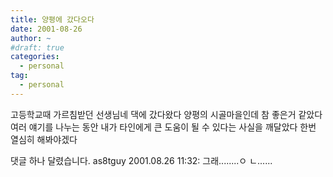 ```yaml
---
title: 양평에 갔다오다
date: 2001-08-26
author: ~
#draft: true
categories:
  - personal
tag:
  - personal
---
```




고등학교때 가르침받던 선생님네 댁에 갔다왔다
양평의 시골마을인데
참 좋은거 같았다
여러 얘기를 나누는 동안
내가 타인에게 큰 도움이 될 수 있다는 사실을 깨달았다
한번 열심히 해봐야겠다


 댓글 하나 달렸습니다.
 as8tguy 2001.08.26 11:32: 
그래........ㅇ ㄴ......




